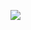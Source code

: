 
![](https://user-images.githubusercontent.com/26511983/70856231-851a1800-1e9d-11ea-815c-8c008182cb9b.png)

